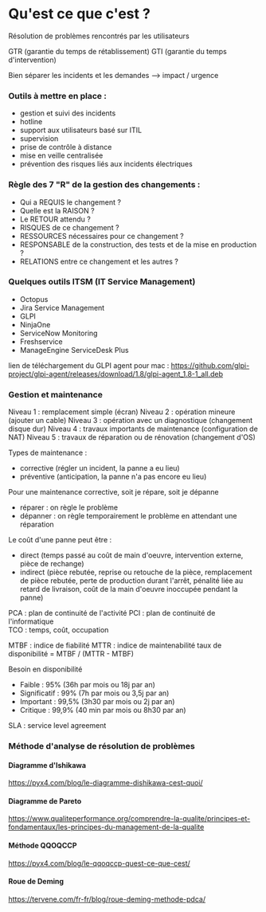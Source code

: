 # Qu'est ce que c'est ? 

Résolution de problèmes rencontrés par les utilisateurs

GTR (garantie du temps de rétablissement)
GTI (garantie du temps d'intervention)

Bien séparer les incidents et les demandes
--> impact / urgence 

### Outils à mettre en place : 
- gestion et suivi des incidents 
- hotline
- support aux utilisateurs basé sur ITIL
- supervision
- prise de contrôle à distance 
- mise en veille centralisée
- prévention des risques liés aux incidents électriques

### Règle des 7 "R" de la gestion des changements :
- Qui a REQUIS le changement ?
- Quelle est la RAISON ?
- Le RETOUR attendu ?
- RISQUES de ce changement ?
- RESSOURCES nécessaires pour ce changement ?
- RESPONSABLE de la construction, des tests et de la mise en production ?
- RELATIONS entre ce changement et les autres ?

### Quelques outils ITSM (IT Service Management)
- Octopus 
- Jira Service Management
- GLPI
- NinjaOne
- ServiceNow Monitoring 
- Freshservice
- ManageEngine ServiceDesk Plus

lien de téléchargement du GLPI agent pour mac : 
https://github.com/glpi-project/glpi-agent/releases/download/1.8/glpi-agent_1.8-1_all.deb

### Gestion et maintenance

Niveau 1 : remplacement simple (écran)
Niveau 2 : opération mineure (ajouter un cable)
Niveau 3 : opération avec un diagnostique (changement disque dur)
Niveau 4 : travaux importants de maintenance (configuration de NAT)
Niveau 5 : travaux de réparation ou de rénovation (changement d'OS)

Types de maintenance : 
- corrective (régler un incident, la panne a eu lieu)
- préventive (anticipation, la panne n'a pas encore eu lieu)

Pour une maintenance corrective, soit je répare, soit je dépanne
- réparer : on règle le problème
- dépanner : on règle temporairement le problème en attendant une réparation 

Le coût d'une panne peut être :
- direct (temps passé au coût de main d'oeuvre, intervention externe, pièce de rechange) 
- indirect (pièce rebutée, reprise ou retouche de la pièce, remplacement de pièce rebutée, perte de production durant l'arrêt, pénalité liée au retard de livraison, coût de la main d'oeuvre inoccupée pendant la panne)

PCA : plan de continuité de l'activité 
PCI : plan de continuité de l'informatique  
TCO : temps, coût, occupation 

MTBF : indice de fiabilité 
MTTR : indice de maintenabilité 
taux de disponibilité = MTBF / (MTTR - MTBF)

Besoin en disponibilité 
- Faible : 95% (36h par mois ou 18j par an)
- Significatif : 99% (7h par mois ou 3,5j par an)
- Important : 99,5% (3h30 par mois ou 2j par an)
- Critique : 99,9% (40 min par mois ou 8h30 par an)

SLA : service level agreement 

### Méthode d'analyse de résolution de problèmes

#### Diagramme d'Ishikawa

https://pyx4.com/blog/le-diagramme-dishikawa-cest-quoi/

#### Diagramme de Pareto

https://www.qualiteperformance.org/comprendre-la-qualite/principes-et-fondamentaux/les-principes-du-management-de-la-qualite

#### Méthode QQOQCCP

https://pyx4.com/blog/le-qqoqccp-quest-ce-que-cest/

#### Roue de Deming

https://tervene.com/fr-fr/blog/roue-deming-methode-pdca/


